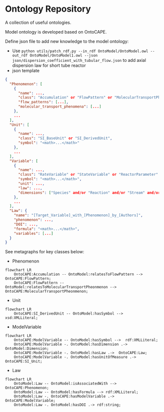 # Ontology Repository

A collection of useful ontologies.

Model ontology is developed based on OntoCAPE.

Define json file to add new knowledge to the model ontology:
- Use `python utils/patch_rdf.py --in_rdf OntoModel/OntoModel.owl --out_rdf OntoModel/OntoModel1.owl --json json/dispersion_coefficient_with_tubular_flow.json` to add axial dispersion law for short tube reactor
- json template
```json
{
  "Phenomenon": [
    {
      "name": ...,
      "class": "Accumulation" or "FlowPattern" or "MolecularTransportPhenomenon" or "ChemicalReactionPhenomenon",
      "flow_patterns": [...],
      "molecular_transport_phenomena": [...]
    },
    ...
  ],
  "Unit": [
    {
      "name": ...,
      "class": "SI_BaseUnit" or "SI_DerivedUnit",
      "symbol": "<math>...</math>"
    },
    ...
  ],
  "Variable": [
    {
      "name": ...,
      "class": "RateVariable" or "StateVariable" or "ReactorParameter" or "FlowParameter" or "OperatingParameter" or "ReactionParameter" or "PhysicalParameter" or "MolecularTransportParameter",
      "symbol": "<math>...</math>",
      "unit": ...,
      "law": ...,
      "dimensions": ["Species" and/or "Reaction" and/or "Stream" and/or "Solvent"]
    },
    ...
  ],
  "Law": {
    "name": "[Target_Variable]_with_[Phenomenon]_by_[Authors]",
    "phenomenon": ...,
    "DOI": ...,
    "formula": "<math>...</math>",
    "variables": [...]
  }
}
```

See metagraphs for key classes below:
- Phenomenon
```mermaid
flowchart LR
    OntoCAPE:Accumulation -- OntoModel:relatesToFlowPattern -->  OntoCAPE:FlowPattern;
    OntoCAPE:FlowPattern -- OntoModel:relatesToMolecularTransportPheonmenon -->  OntoCAPE:MolecularTransportPheonmenon;
```
- Unit
```mermaid
flowchart LR
    OntoCAPE:SI_DerivedUnit -- OntoModel:hasSymbol -->  xsd:XMLLiteral;
```
- ModelVariable
```mermaid
flowchart LR
    OntoCAPE:ModelVariable -- OntoModel:hasSymbol -->  rdf:XMLLiteral;
    OntoCAPE:ModelVariable -. OntoModel:hasDimension .->  OntoModel:Dimension;
    OntoCAPE:ModelVariable -. OntoModel:hasLaw .->  OntoCAPE:Law;
    OntoCAPE:ModelVariable -. OntoModel:hasUnitOfMeasure .->  OntoCAPE:SI_Unit;
```
- Law
```mermaid
flowchart LR
    OntoModel:Law -- OntoModel:isAssociatedWith --> OntoCAPE:Phenomenon;
    OntoModel:Law -- OntoModel:hasFormula --> rdf:XMLLiteral;
    OntoModel:Law -. OntoCAPE:hasModelVariable .-> OntoCAPE:ModelVariable;
    OntoModel:Law -. OntoModel:hasDOI .-> rdf:string;
```

